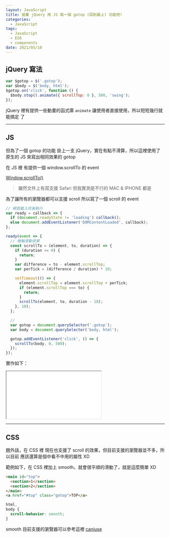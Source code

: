 ```yaml
---
layout: JavaScript
title: 拋棄 jQuery 用 JS 寫一個 gotop (回到最上) 功能吧!
categories:
  - JavaScript
tags:
  - JavaScript
  - ES6
  - components
date: 2021/05/10
---
```


## jQuery 寫法

```js
var $gotop = $('.gotop');
var $body = $('body, html');
$gotop.on('click', function () {
  $body.stop().animate({ scrollTop: 0 }, 500, 'swing');
});
```

jQuery 裡有提供一些動畫的函式庫 `animate` 讓使用者直接使用，所以短短幾行就能搞定
了

---

## JS

但為了一個 gotop 的功能 掛上一支 jQuery，實在有點不滑算，所以這裡使用了原生的 JS
來寫出相同效果的 gotop

在 JS 裡 有提供一個 window.scrollTo 的 event

[Window.scrollTo()](https://developer.mozilla.org/zh-CN/docs/Web/API/Window/scrollTo)

> 雖然文件上有寫支援 Safari 但我實測是不行的 MAC & IPHONE 都是

為了讓所有的瀏覽器都可以支援 scroll 所以寫了一個 scroll 的 event

```js
// 網頁載入完後執行
var ready = callback => {
  if (document.readyState != 'loading') callback();
  else document.addEventListener('DOMContentLoaded', callback);
};

ready(event => {
  // 捲軸滾動效果
  const scrollTo = (element, to, duration) => {
    if (duration <= 0) {
      return;
    }
    var difference = to - element.scrollTop;
    var perTick = (difference / duration) * 10;

    setTimeout(() => {
      element.scrollTop = element.scrollTop + perTick;
      if (element.scrollTop === to) {
        return;
      }
      scrollTo(element, to, duration - 10);
    }, 10);
  };

  //
  var gotop = document.querySelector('.gotop');
  var body = document.querySelector('body, html');

  gotop.addEventListener('click', () => {
    scrollTo(body, 0, 500);
  });
});
```

實作如下：

<iframe src="//codepen.io/mtw/embed/BapXKmz/"></iframe>

---

## CSS

題外話，在 CSS 裡 現在也支援了 scroll 的效果，但目前支援的瀏覽器並不多，所以目前
應該還算是個中看不中用的屬性 XD

範例如下，在 CSS 裡加上 smooth，就會很平順的滑動了，就是這麼簡單 XD

```html
<main id="top">
  <section>1</section>
  <section>2</section>
</main>
<a href="#top" class="gotop">TOP</a>
```

```css
html,
body {
  scroll-behavior: smooth;
}
```

smooth 目前支援的瀏覽器可以參考這裡
[caniuse](https://caniuse.com/?search=scroll-behavior)

